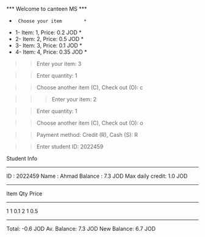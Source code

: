 *** Welcome to canteen MS ***

*      Choose your item        *
*  1- Item: 1, Price: 0.2 JOD  *
*  2- Item: 2, Price: 0.5 JOD  *
*  3- Item: 3, Price: 0.1 JOD  *
*  4- Item: 4, Price: 0.35 JOD *

>> Enter your item: 3

>> Enter quantity: 1

>> Choose another item (C), Check out (O): c

>>> Enter your item: 2

>> Enter quantity: 1

>> Choose another item (C), Check out (O): o

>> Payment method: Credit (R), Cash (S): R

>> Enter student ID: 2022459

>> 
Student Info
_________________
ID              : 2022459
Name            : Ahmad 
Balance         : 7.3 JOD
Max daily credit: 1.0 JOD
_________________

Item Qty Price
______________
   1   1   0.1
   2   1   0.5
______________
Total:      -0.6 JOD
Av. Balance: 7.3 JOD
New Balance: 6.7 JOD
